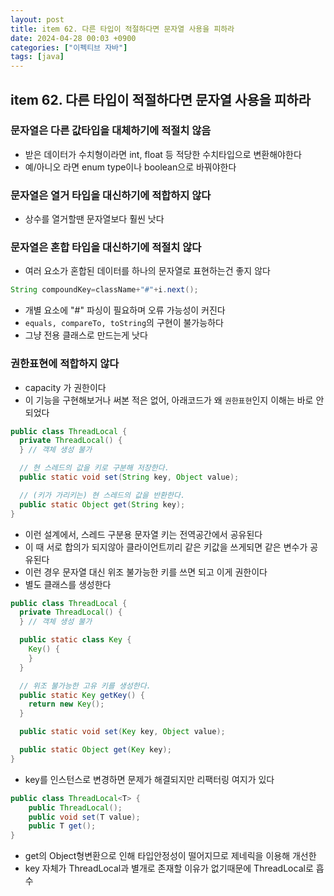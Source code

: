 ```yaml
---
layout: post
title: item 62. 다른 타입이 적절하다면 문자열 사용을 피하라
date: 2024-04-28 00:03 +0900
categories: ["이펙티브 자바"]
tags: [java]
---
```


## item 62. 다른 타입이 적절하다면 문자열 사용을 피하라

### 문자열은 다른 값타입을 대체하기에 적절치 않음

- 받은 데이터가 수치형이라면 int, float 등 적당한 수치타입으로 변환해야한다
- 예/아니오 라면 enum type이나 boolean으로 바꿔야한다

### 문자열은 열거 타입을 대신하기에 적합하지 않다

- 상수를 열거할땐 문자열보다 훨씬 낫다

### 문자열은 혼합 타입을 대신하기에 적절치 않다

- 여러 요소가 혼합된 데이터를 하나의 문자열로 표현하는건 좋지 않다

```java
String compoundKey=className+"#"+i.next();
```

- 개별 요소에 "#" 파싱이 필요하며 오류 가능성이 커진다
- `equals, compareTo, toString`의 구현이 불가능하다
- 그냥 전용 클래스로 만드는게 낫다

### 권한표현에 적합하지 않다

- capacity 가 권한이다
- 이 기능을 구현해보거나 써본 적은 없어, 아래코드가 왜 `권한표현`인지 이해는 바로 안되었다

```java
public class ThreadLocal {
  private ThreadLocal() {
  } // 객체 생성 불가     

  // 현 스레드의 값을 키로 구분해 저장한다.    
  public static void set(String key, Object value);

  // (키가 가리키는) 현 스레드의 값을 반환한다.    
  public static Object get(String key);
}

```

- 이런 설계에서, 스레드 구분용 문자열 키는 전역공간에서 공유된다
- 이 때 서로 합의가 되지않아 클라이언트끼리 같은 키값을 쓰게되면 같은 변수가 공유된다
- 이런 경우 문자열 대신 위조 불가능한 키를 쓰면 되고 이게 권한이다
- 별도 클래스를 생성한다

```java
public class ThreadLocal {
  private ThreadLocal() {
  } // 객체 생성 불가

  public static class Key {
    Key() {
    }
  }

  // 위조 불가능한 고유 키를 생성한다.    
  public static Key getKey() {
    return new Key();
  }

  public static void set(Key key, Object value);

  public static Object get(Key key);
}
```

- key를 인스턴스로 변경하면 문제가 해결되지만 리팩터링 여지가 있다

```java
public class ThreadLocal<T> {
    public ThreadLocal();
    public void set(T value);
    public T get();
}
```
- get의 Object형변환으로 인해 타입안정성이 떨어지므로 제네릭을 이용해 개선한
- key 자체가 ThreadLocal과 별개로 존재할 이유가 없기때문에 ThreadLocal로 흡수


